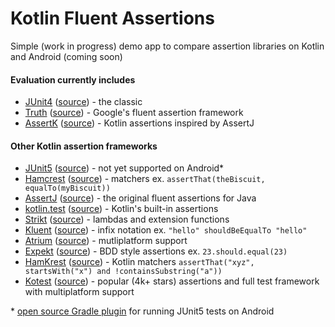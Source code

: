 # Kotlin Fluent Assertions

Simple (work in progress) demo app to compare assertion libraries on Kotlin and Android (coming soon)

#### Evaluation currently includes

* [JUnit4]([url](https://junit.org/junit4/)) ([source]([url](https://github.com/junit-team/junit4))) - the classic
* [Truth]([url](https://truth.dev/)) ([source]([url](https://github.com/google/truth))) - Google's fluent assertion framework
* [AssertK]([url](https://www.willowtreeapps.com/craft/fluent-assertions-in-kotlin-using-assertk)) ([source]([url](https://github.com/willowtreeapps/assertk))) - Kotlin assertions inspired by AssertJ

#### Other Kotlin assertion frameworks

* [JUnit5]([url](https://junit.org/junit5/)) ([source]([url](https://github.com/junit-team/junit5))) - not yet supported on Android*
* [Hamcrest]([url](https://hamcrest.org/)) ([source]([url](https://github.com/hamcrest))) - matchers ex. `assertThat(theBiscuit, equalTo(myBiscuit))`
* [AssertJ]([url](https://joel-costigliola.github.io/assertj/)) ([source]([url](https://github.com/assertj/assertj))) - the original fluent assertions for Java
* [kotlin.test]([url](https://kotlinlang.org/api/latest/kotlin.test/)) ([source]([url](https://github.com/JetBrains/kotlin))) - Kotlin's built-in assertions
* [Strikt]([url](https://strikt.io/)) ([source]([url](https://github.com/robfletcher/strikt))) - lambdas and extension functions
* [Kluent]([url](https://markusamshove.github.io/Kluent/)) ([source]([url](https://github.com/MarkusAmshove/Kluent))) - infix notation ex. `"hello" shouldBeEqualTo "hello"`
* [Atrium]([url](https://docs.atriumlib.org/)) ([source]([url](https://github.com/robstoll/atrium))) - mutliplatform support
* [Expekt]([url](https://winterbe.github.io/expekt/)) ([source]([url](https://github.com/winterbe/expekt))) - BDD style assertions ex. `23.should.equal(23)`
* [HamKrest]([url](https://github.com/npryce/hamkrest/tree/jvm/docs)) ([source]([url](https://github.com/npryce/hamkrest)https://github.com/npryce/hamkrest)) - Kotlin matchers `assertThat("xyz", startsWith("x") and !containsSubstring("a"))`
* [Kotest]([url](https://kotest.io/)https://kotest.io/) ([source]([url](https://github.com/kotest/kotest)https://github.com/kotest/kotest)) - popular (4k+ stars) assertions and full test framework with multiplatform support

\* [open source Gradle plugin](https://github.com/mannodermaus/android-junit5) for running JUnit5 tests on Android
